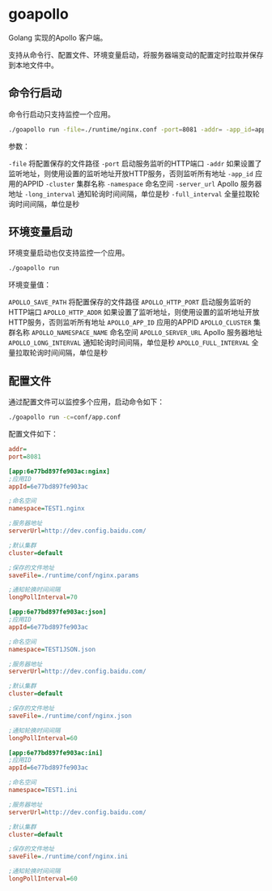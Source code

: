 # goapollo

Golang 实现的Apollo 客户端。

支持从命令行、配置文件、环境变量启动，将服务器端变动的配置定时拉取并保存到本地文件中。

## 命令行启动

命令行启动只支持监控一个应用。

```bash
./goapollo run -file=./runtime/nginx.conf -port=8081 -addr= -app_id=app123456 -cluster=default -namespace=application -server_url=https://dev.xx.com/ -long_interval=60 -full_interval=30
```

参数：

`-file` 将配置保存的文件路径
`-port` 启动服务监听的HTTP端口
`-addr` 如果设置了监听地址，则使用设置的监听地址开放HTTP服务，否则监听所有地址
`-app_id` 应用的APPID
`-cluster` 集群名称
`-namespace` 命名空间
`-server_url` Apollo 服务器地址
`-long_interval` 通知轮询时间间隔，单位是秒
`-full_interval` 全量拉取轮询时间间隔，单位是秒

## 环境变量启动

环境变量启动也仅支持监控一个应用。

```bash
./goapollo run 
```

环境变量值：

`APOLLO_SAVE_PATH` 将配置保存的文件路径
`APOLLO_HTTP_PORT` 启动服务监听的HTTP端口
`APOLLO_HTTP_ADDR` 如果设置了监听地址，则使用设置的监听地址开放HTTP服务，否则监听所有地址
`APOLLO_APP_ID` 应用的APPID
`APOLLO_CLUSTER` 集群名称
`APOLLO_NAMESPACE_NAME` 命名空间
`APOLLO_SERVER_URL` Apollo 服务器地址
`APOLLO_LONG_INTERVAL` 通知轮询时间间隔，单位是秒
`APOLLO_FULL_INTERVAL`  全量拉取轮询时间间隔，单位是秒

## 配置文件

通过配置文件可以监控多个应用，启动命令如下：

```bash
./goapollo run -c=conf/app.conf
```

配置文件如下：

```ini
addr=
port=8081

[app:6e77bd897fe903ac:nginx]
;应用ID
appId=6e77bd897fe903ac

;命名空间
namespace=TEST1.nginx

;服务器地址
serverUrl=http://dev.config.baidu.com/

;默认集群
cluster=default

;保存的文件地址
saveFile=./runtime/conf/nginx.params

;通知轮换时间间隔
longPollInterval=70

[app:6e77bd897fe903ac:json]
;应用ID
appId=6e77bd897fe903ac

;命名空间
namespace=TEST1JSON.json

;服务器地址
serverUrl=http://dev.config.baidu.com/

;默认集群
cluster=default

;保存的文件地址
saveFile=./runtime/conf/nginx.json

;通知轮换时间间隔
longPollInterval=60

[app:6e77bd897fe903ac:ini]
;应用ID
appId=6e77bd897fe903ac

;命名空间
namespace=TEST1.ini

;服务器地址
serverUrl=http://dev.config.baidu.com/

;默认集群
cluster=default

;保存的文件地址
saveFile=./runtime/conf/nginx.ini

;通知轮换时间间隔
longPollInterval=60
```

